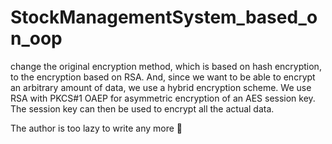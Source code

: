 # StockManagementSystem_based_on_oop

change the original encryption method, which is based on hash encryption, to the encryption based on RSA. And, since we want to be able to encrypt an arbitrary amount of data, we use a hybrid encryption scheme. We use RSA with PKCS#1 OAEP for asymmetric encryption of an AES session key. The session key can then be used to encrypt all the actual data.

The author is too lazy to write any more 🐷
